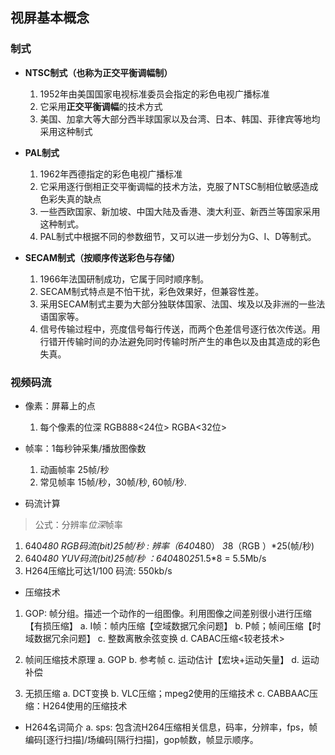 ## **视屏基本概念**

### **制式**

- **NTSC制式（也称为正交平衡调幅制）**
    1. 1952年由美国国家电视标准委员会指定的彩色电视广播标准
    2. 它采用**正交平衡调幅**的技术方式
    3. 美国、加拿大等大部分西半球国家以及台湾、日本、韩国、菲律宾等地均采用这种制式

- **PAL制式**
    1. 1962年西德指定的彩色电视广播标准
    2. 它采用逐行倒相正交平衡调幅的技术方法，克服了NTSC制相位敏感造成色彩失真的缺点
    3. 一些西欧国家、新加坡、中国大陆及香港、澳大利亚、新西兰等国家采用这种制式。
    4. PAL制式中根据不同的参数细节，又可以进一步划分为G、I、D等制式。

- **SECAM制式（按顺序传送彩色与存储）**
    1. 1966年法国研制成功，它属于同时顺序制。
    2. SECAM制式特点是不怕干扰，彩色效果好，但兼容性差。
    3. 采用SECAM制式主要为大部分独联体国家、法国、埃及以及非洲的一些法语国家等。
    4. 信号传输过程中，亮度信号每行传送，而两个色差信号逐行依次传送。用行错开传输时间的办法避免同时传输时所产生的串色以及由其造成的彩色失真。

### **视频码流**
- 像素：屏幕上的点
	1. 每个像素的位深 RGB888<24位> RGBA<32位>

- 帧率：1每秒钟采集/播放图像数
	1. 动画帧率 25帧/秒
	2. 常见帧率 15帧/秒，30帧/秒, 60帧/秒.

- 码流计算
>  公式：分辨率*位深*帧率

1. 640*480 RGB码流(bit)25帧/秒 : 辨率（640*480） *3*8（RGB ）*25(帧/秒)
2. 640*480 YUV码流(bit)25帧/秒 ：640*480*25*1.5*8 = 5.5Mb/s
3. H264压缩比可达1/100 码流: 550kb/s 

-  压缩技术
1. GOP: 帧分组。描述一个动作的一组图像。利用图像之间差别很小进行压缩【有损压缩】
	a. I帧：帧内压缩【空域数据冗余问题】
	b. P帧；帧间压缩【时域数据冗余问题】
	c. 整数离散余弦变换
    d. CABAC压缩<较老技术>

2. 帧间压缩技术原理
    a. GOP
    b. 参考帧
    c. 运动估计【宏块+运动矢量】
    d. 运动补偿

3. 无损压缩
	a. DCT变换
	b. VLC压缩；mpeg2使用的压缩技术
	c. CABBAAC压缩：H264使用的压缩技术

- H264名词简介
	a. sps: 包含流H264压缩相关信息，码率，分辨率，fps，帧编码[逐行扫描]/场编码[隔行扫描]，gop帧数，帧显示顺序。

























